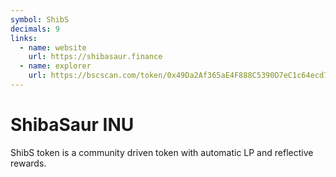 ```yaml
---
symbol: ShibS
decimals: 9
links:
  - name: website
    url: https://shibasaur.finance
  - name: explorer
    url: https://bscscan.com/token/0x49Da2Af365aE4F888C5390D7eC1c64ecd7368a79
---
```


# ShibaSaur INU

ShibS token is a community driven token with automatic LP and reflective rewards.
